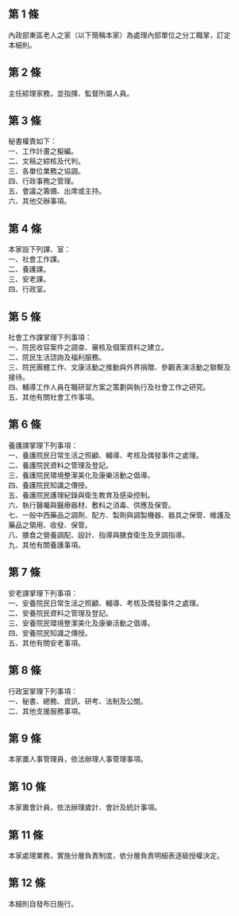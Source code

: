 第 1 條
-------
內政部東區老人之家（以下簡稱本家）為處理內部單位之分工職掌，訂定  
本細則。

第 2 條
-------
主任綜理家務，並指揮、監督所屬人員。

第 3 條
-------
秘書權責如下：   
一、工作計畫之擬編。   
二、文稿之綜核及代判。   
三、各單位業務之協調。   
四、行政事務之管理。   
五、會議之籌備、出席或主持。   
六、其他交辦事項。

第 4 條
-------
本家設下列課、室：   
一、社會工作課。   
二、養護課。   
三、安老課。   
四、行政室。

第 5 條
-------
社會工作課掌理下列事項：   
一、院民收容案件之調查、審核及個案資料之建立。   
二、院民生活諮詢及福利服務。   
三、院民團體工作、文康活動之推動與外界捐贈、參觀表演活動之聯繫及  
    接待。   
四、輔導工作人員在職研習方案之策劃與執行及社會工作之研究。   
五、其他有關社會工作事項。

第 6 條
-------
養護課掌理下列事項：   
一、養護院民日常生活之照顧、輔導、考核及偶發事件之處理。   
二、養護院民資料之管理及登記。   
三、養護院民環境整潔美化及康樂活動之倡導。   
四、養護院民知識之傳授。   
五、養護院民護理紀錄與衛生教育及感染控制。   
六、執行醫囑與醫療器材、敷料之消毒、供應及保管。   
七、一般中西藥品之調劑、配方、製劑與調製機器、器具之保管、維護及  
    藥品之領用、收發、保管。   
八、膳食之營養調配、設計、指導與膳食衛生及烹調指導。   
九、其他有關養護事項。

第 7 條
-------
安老課掌理下列事項：   
一、安養院民日常生活之照顧、輔導、考核及偶發事件之處理。   
二、安養院民資料之管理及登記。   
三、安養院民環境整潔美化及康樂活動之倡導。   
四、安養院民知識之傳授。   
五、其他有關安老事項。

第 8 條
-------
行政室掌理下列事項：   
一、秘書、總務、資訊、研考、法制及公關。   
二、其他支援服務事項。

第 9 條
-------
本家置人事管理員，依法辦理人事管理事項。

第 10 條
--------
本家置會計員，依法辦理歲計、會計及統計事項。

第 11 條
--------
本家處理業務，實施分層負責制度，依分層負責明細表逐級授權決定。

第 12 條
--------
本細則自發布日施行。

